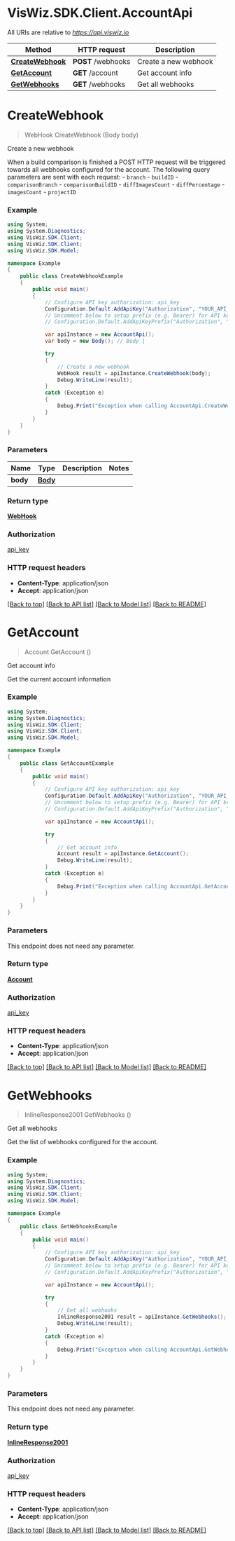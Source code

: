 # VisWiz.SDK.Client.AccountApi

All URIs are relative to *https://api.viswiz.io*

Method | HTTP request | Description
------------- | ------------- | -------------
[**CreateWebhook**](AccountApi.md#createwebhook) | **POST** /webhooks | Create a new webhook
[**GetAccount**](AccountApi.md#getaccount) | **GET** /account | Get account info
[**GetWebhooks**](AccountApi.md#getwebhooks) | **GET** /webhooks | Get all webhooks


<a name="createwebhook"></a>
# **CreateWebhook**
> WebHook CreateWebhook (Body body)

Create a new webhook

When a build comparison is finished a POST HTTP request will be triggered towards all webhooks configured for the account.  The following query parameters are sent with each request:  - `branch` - `buildID` - `comparisonBranch` - `comparisonBuildID` - `diffImagesCount` - `diffPercentage` - `imagesCount` - `projectID` 

### Example
```csharp
using System;
using System.Diagnostics;
using VisWiz.SDK.Client;
using VisWiz.SDK.Client;
using VisWiz.SDK.Model;

namespace Example
{
    public class CreateWebhookExample
    {
        public void main()
        {
            // Configure API key authorization: api_key
            Configuration.Default.AddApiKey("Authorization", "YOUR_API_KEY");
            // Uncomment below to setup prefix (e.g. Bearer) for API key, if needed
            // Configuration.Default.AddApiKeyPrefix("Authorization", "Bearer");

            var apiInstance = new AccountApi();
            var body = new Body(); // Body | 

            try
            {
                // Create a new webhook
                WebHook result = apiInstance.CreateWebhook(body);
                Debug.WriteLine(result);
            }
            catch (Exception e)
            {
                Debug.Print("Exception when calling AccountApi.CreateWebhook: " + e.Message );
            }
        }
    }
}
```

### Parameters

Name | Type | Description  | Notes
------------- | ------------- | ------------- | -------------
 **body** | [**Body**](Body.md)|  | 

### Return type

[**WebHook**](WebHook.md)

### Authorization

[api_key](../README.md#api_key)

### HTTP request headers

 - **Content-Type**: application/json
 - **Accept**: application/json

[[Back to top]](#) [[Back to API list]](../README.md#documentation-for-api-endpoints) [[Back to Model list]](../README.md#documentation-for-models) [[Back to README]](../README.md)

<a name="getaccount"></a>
# **GetAccount**
> Account GetAccount ()

Get account info

Get the current account information 

### Example
```csharp
using System;
using System.Diagnostics;
using VisWiz.SDK.Client;
using VisWiz.SDK.Client;
using VisWiz.SDK.Model;

namespace Example
{
    public class GetAccountExample
    {
        public void main()
        {
            // Configure API key authorization: api_key
            Configuration.Default.AddApiKey("Authorization", "YOUR_API_KEY");
            // Uncomment below to setup prefix (e.g. Bearer) for API key, if needed
            // Configuration.Default.AddApiKeyPrefix("Authorization", "Bearer");

            var apiInstance = new AccountApi();

            try
            {
                // Get account info
                Account result = apiInstance.GetAccount();
                Debug.WriteLine(result);
            }
            catch (Exception e)
            {
                Debug.Print("Exception when calling AccountApi.GetAccount: " + e.Message );
            }
        }
    }
}
```

### Parameters
This endpoint does not need any parameter.

### Return type

[**Account**](Account.md)

### Authorization

[api_key](../README.md#api_key)

### HTTP request headers

 - **Content-Type**: application/json
 - **Accept**: application/json

[[Back to top]](#) [[Back to API list]](../README.md#documentation-for-api-endpoints) [[Back to Model list]](../README.md#documentation-for-models) [[Back to README]](../README.md)

<a name="getwebhooks"></a>
# **GetWebhooks**
> InlineResponse2001 GetWebhooks ()

Get all webhooks

Get the list of webhooks configured for the account. 

### Example
```csharp
using System;
using System.Diagnostics;
using VisWiz.SDK.Client;
using VisWiz.SDK.Client;
using VisWiz.SDK.Model;

namespace Example
{
    public class GetWebhooksExample
    {
        public void main()
        {
            // Configure API key authorization: api_key
            Configuration.Default.AddApiKey("Authorization", "YOUR_API_KEY");
            // Uncomment below to setup prefix (e.g. Bearer) for API key, if needed
            // Configuration.Default.AddApiKeyPrefix("Authorization", "Bearer");

            var apiInstance = new AccountApi();

            try
            {
                // Get all webhooks
                InlineResponse2001 result = apiInstance.GetWebhooks();
                Debug.WriteLine(result);
            }
            catch (Exception e)
            {
                Debug.Print("Exception when calling AccountApi.GetWebhooks: " + e.Message );
            }
        }
    }
}
```

### Parameters
This endpoint does not need any parameter.

### Return type

[**InlineResponse2001**](InlineResponse2001.md)

### Authorization

[api_key](../README.md#api_key)

### HTTP request headers

 - **Content-Type**: application/json
 - **Accept**: application/json

[[Back to top]](#) [[Back to API list]](../README.md#documentation-for-api-endpoints) [[Back to Model list]](../README.md#documentation-for-models) [[Back to README]](../README.md)

